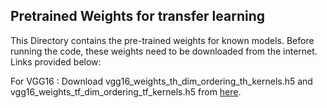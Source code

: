## Pretrained Weights for transfer learning
This Directory contains the pre-trained weights for known models. Before running the code, 
these weights need to be downloaded from the internet. Links provided below:

For VGG16 : Download vgg16_weights_th_dim_ordering_th_kernels.h5  and vgg16_weights_tf_dim_ordering_tf_kernels.h5
from [here](https://github.com/fchollet/deep-learning-models/releases).